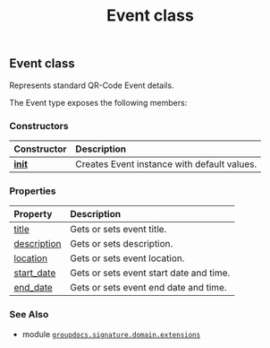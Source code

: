 ﻿---
title: Event class
second_title: GroupDocs.Signature for Python via .NET API References
description: 
type: docs
url: /python-net/groupdocs.signature.domain.extensions/event/
is_root: false
weight: 70
---

## Event class

Represents standard QR-Code Event details.



The Event type exposes the following members:

### Constructors
| Constructor | Description |
| :- | :- |
| [__init__](/signature/python-net/groupdocs.signature.domain.extensions/event/__init__/#) | Creates Event instance with default values. |


### Properties
| Property | Description |
| :- | :- |
| [title](/signature/python-net/groupdocs.signature.domain.extensions/event/title) | Gets or sets event title. |
| [description](/signature/python-net/groupdocs.signature.domain.extensions/event/description) | Gets or sets description. |
| [location](/signature/python-net/groupdocs.signature.domain.extensions/event/location) | Gets or sets event location. |
| [start_date](/signature/python-net/groupdocs.signature.domain.extensions/event/start_date) | Gets or sets event start date and time. |
| [end_date](/signature/python-net/groupdocs.signature.domain.extensions/event/end_date) | Gets or sets event end date and time. |



### See Also
* module [`groupdocs.signature.domain.extensions`](..)
